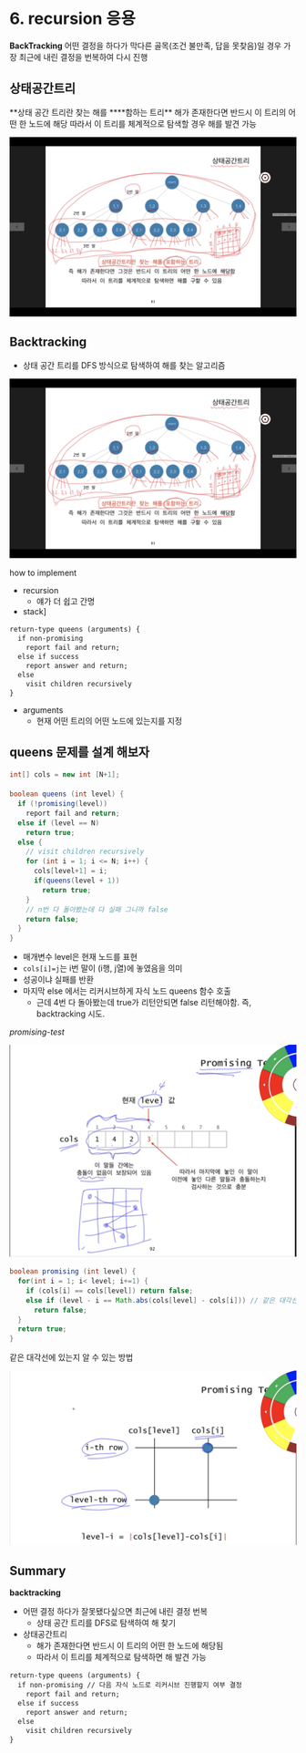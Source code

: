 # 6. recursion 응용

**BackTracking**
어떤 결정을 하다가 막다른 골목(조건 불만족, 답을 못찾음)일 경우 가장 최근에 내린 결정을 번복하여 다시 진행

## 상태공간트리

**상태 공간 트리란 찾는 해를 \*\***함하는 트리\*\*
해가 존재한다면 반드시 이 트리의 어떤 한 노드에 해당
따라서 이 트리를 체계적으로 탐색할 경우 해를 발견 가능

![img](./img/1-6-1-recursion.png)

## Backtracking

- 상태 공간 트리를 DFS 방식으로 탐색하여 해를 찾는 알고리즘

![img](./img/1-6-2-recursion.png)

how to implement

- recursion
  - 얘가 더 쉽고 간명
- stack]

```
return-type queens (arguments) {
  if non-promising
    report fail and return;
  else if success
    report answer and return;
  else
    visit children recursively
}
```

- arguments
  - 현재 어떤 트리의 어떤 노드에 있는지를 지정

## queens 문제를 설계 해보자

```java
int[] cols = new int [N+1];

boolean queens (int level) {
  if (!promising(level))
    report fail and return;
  else if (level == N)
    return true;
  else {
    // visit children recursively
    for (int i = 1; i <= N; i++) {
      cols[level+1] = i;
      if(queens(level + 1))
        return true;
    }
    // n번 다 돌아봤는데 다 실패 그니까 false
    return false;
  }
}
```

- 매개변수 level은 현재 노드를 표현
- `cols[i]=j`는 i번 말이 (i행, j열)에 놓였음을 의미
- 성공이냐 실패를 반환
- 마지막 else 에서는 리커시브하게 자식 노드 queens 함수 호출
  - 근데 4번 다 돌아봤는데 true가 리턴안되면 false 리턴해야함. 즉, backtracking 시도.

_promising-test_

![img](./img/1-6-3-recursion.png)

```java
boolean promising (int level) {
  for(int i = 1; i< level; i+=1) {
    if (cols[i] == cols[level]) return false;
    else if (level - i == Math.abs(cols[level] - cols[i])) // 같은 대각선에 놓였는지
      return false;
  }
  return true;
}
```

같은 대각선에 있는지 알 수 있는 방법

![img](./img/1-6-4-recursion.png)

## Summary

**backtracking**

- 어떤 결정 하다가 잘못됐다싶으면 최근에 내린 결정 번복
  - 상태 공간 트리를 DFS로 탐색하여 해 찾기
- 상태공간트리
  - 해가 존재한다면 반드시 이 트리의 어떤 한 노드에 해당됨
  - 따라서 이 트리를 체계적으로 탐색하면 해 발견 가능

```
return-type queens (arguments) {
  if non-promising // 다음 자식 노드로 리커시브 진행할지 여부 결정
    report fail and return;
  else if success
    report answer and return;
  else
    visit children recursively
}
```

